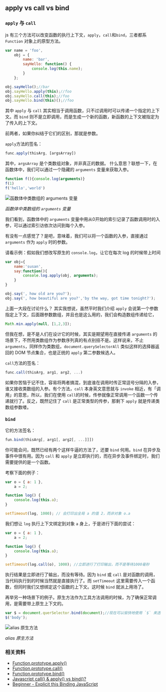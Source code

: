 ## apply vs call vs bind

### `apply` 与 `call`

js 有三个方法可以改变函数的执行上下文，`apply`，`call`和`bind`，三者都系 `Function` 对象上的原型方法。

```js
var name = 'foo',
    obj = {
        name: 'bar',
        sayHello: function() {
            console.log(this.name);
        }
    };

obj.sayHello();//bar
obj.sayHello.apply(this);//foo
obj.sayHello.call(this);//foo
obj.sayHello.bind(this)();//foo
```

其中 `apply` 与 `call` 其实相当于调用函数，只不过调用时可以传递一个指定的上下文。而 `bind` 则不是立即调用，而是生成一个新的函数，新函数的上下文被指定为了传入的上下文。

前两者，如果你纠结于它们的区别，那就是参数。

`apply`方法的签名：

```js
func.apply(thisArg, [argsArray])
```
其中，`argsArray` 是个类数组对象，并非真正的数据。
什么意思？联想一下，在函数体中，我们可以通过一个隐藏的 `arguments` 变量来获取入参。

```js
function f(){console.log(arguments)}
f(1)
f('hello','world')
```

![函数体中类数组的 `arguments` 变量](https://raw.githubusercontent.com/wayou/wayou.github.io/master/posts/js-apply-call-and-bind/assets/array-like-arguments.png)

_函数体中类数组的 `arguments` 变量_

我们看到，函数体中的 `arguments` 变量中用从0开始的索引记录了函数调用时的入参，可以通过索引访依次访问到每个入参。

有没有一点感觉了？是吧，意味着，我们可以将一个函数的入参，直接通过 `arguments` 作为 `apply` 时的参数。

请看示例：假如我们想改写原生的 `console.log`，让它在每次 log 的时候带上时间

```js
var obj={
    name:'susan',
    say:function(){
        console.log.apply(obj, arguments);
    }
}

obj.say(', how old are you?');
obj.say(', how beautiful are you?','by the way, got time tonight?');
```

上面一大段在讨论什么？
其实我想说，虽然平时我们介绍 `apply` 会说第一个参数指定上下文，后面跟参数数组，并且也是这么用的，我们会构造数组传递给它，

```js
Math.min.apply(null, [1,2,3]);
```

但我在想，是不是人们在设计它的时候，其实是期望用在直接传递 `arguments` 的场景下，不然用类数组作为参数序列真的有点别扭不是。这样说来，不止 `arguments`，同样作为类数组，`document.querySelectorAll` 类似这样的选择器返回的 DOM 节点集合，也是正统的 `apply` 第二参数候选人。


`call`方法的签名：

```js
func.call(thisArg, arg1, arg2, ...)
```

如果你苦恼于记不住，容易将两者搞混，到底谁在调用时传正常逗号分隔的入参，谁又接收类数组的入参。有个方法，`call` 本身英文意思就与 `invoke` 相近，有「调用」的意思，所以，我们在使用 `call`的时候，传参就像正常调用一个函数一个传递就行了。反之，既然记住了 `call` 是正常类型的传参，那剩下 `apply` 就是传递类数组参数喽。


### `bind`

它的方法签名：

```js
fun.bind(thisArg[, arg1[, arg2[, ...]]])
```

你可能会问，既然已经有两个这样牛逼的方法了，还要 `bind` 何用。`bind` 在异步及事件中很有用。因为 `call` 和 `apply` 是立即执行的，而在异步及事件绑定时，我们需要提供的是一个函数。

考察下面的例子：

```js
var o = { a: 1 },
    a = 2;

function log() {
    console.log(this.a);
}

setTimeout(log, 1000); // 会打印出全局 a 的值 2，而非对象 o.a
```

我们想让 `log` 执行上下文绑定到对象 `a` 身上，于是进行下面的尝试：

```js
var o = { a: 1 },
    a = 2;

function log() {
    console.log(this.a);
}

setTimeout(log.call(o), 1000); //立即进行了打印输出，而不是等待1000毫秒
```

执行结果是立即进行了输出，而没有等待。因为 `bind` 或 `call` 是对函数的调用，当代码执行到的时候当然就是直接执行了。而 `setTimeout` 这里需要传入一个函数，但同时我们又想绑定这个函数的上下文。这时候 `bind` 就派上用场了。

再举另一种场景下的例子。原生方法作为工具方法调用的时候，为了确保正常调用，是需要带上原生上下文的。

```js
var $ = document.querSelector.bind(document);//现在可以愉快地使用 `$` 来选择 DOM 啦，假装在使用 jQuery
$('body');
```

![alias 原生方法](https://raw.githubusercontent.com/wayou/wayou.github.io/master/posts/js-apply-call-and-bind/assets/alias-native-method.png)

_alias 原生方法_


### 相关资料

* [Function.prototype.apply()](https://developer.mozilla.org/en-US/docs/Web/JavaScript/Reference/Global_Objects/Function/apply)
* [Function.prototype.call()](https://developer.mozilla.org/en-US/docs/Web/JavaScript/Reference/Global_Objects/Function/call)
* [Function.prototype.bind()](https://developer.mozilla.org/en-US/docs/Web/JavaScript/Reference/Global_objects/Function/bind)
* [Javascript call() & apply() vs bind()?](https://stackoverflow.com/questions/15455009/javascript-call-apply-vs-bind)
* [Beginner - Explicit this Binding JavaScript](https://stackoverflow.com/questions/37487497/beginner-explicit-this-binding-javascript)

